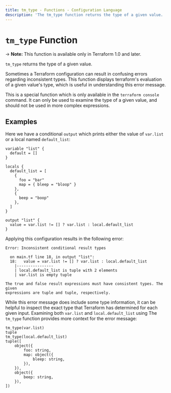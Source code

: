 ```yaml
---
title: tm_type - Functions - Configuration Language
description: 'The tm_type function returns the type of a given value. '
---
```


# `tm_type` Function

-> **Note:** This function is available only in Terraform 1.0 and later.

`tm_type` returns the type of a given value.

Sometimes a Terraform configuration can result in confusing errors regarding
inconsistent types. This function displays terraform's evaluation of a given
value's type, which is useful in understanding this error message.

This is a special function which is only available in the `terraform console`
command. It can only be used to examine the type of a given value, and should
not be used in more complex expressions.

## Examples

Here we have a conditional `output` which prints either the value of `var.list` or a local named `default_list`:

```hcl
variable "list" {
  default = []
}

locals {
  default_list = [
    {
      foo = "bar"
      map = { bleep = "bloop" }
    },
    {
      beep = "boop"
    },
  ]
}

output "list" {
  value = var.list != [] ? var.list : local.default_list
}
```

Applying this configuration results in the following error:

```
Error: Inconsistent conditional result types

  on main.tf line 18, in output "list":
  18:   value = var.list != [] ? var.list : local.default_list
    |----------------
    | local.default_list is tuple with 2 elements
    | var.list is empty tuple

The true and false result expressions must have consistent types. The given
expressions are tuple and tuple, respectively.
```

While this error message does include some type information, it can be helpful
to inspect the exact type that Terraform has determined for each given input.
Examining both `var.list` and `local.default_list` using The `tm_type` function
provides more context for the error message:

```
tm_type(var.list)
tuple
tm_type(local.default_list)
tuple([
    object({
        foo: string,
        map: object({
            bleep: string,
        }),
    }),
    object({
        beep: string,
    }),
])
```
